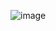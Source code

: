 ![image](https://github.com/dosstacy/Dots-game/assets/118104036/da25523a-810c-4499-99d6-e0b2cd41b08b)
